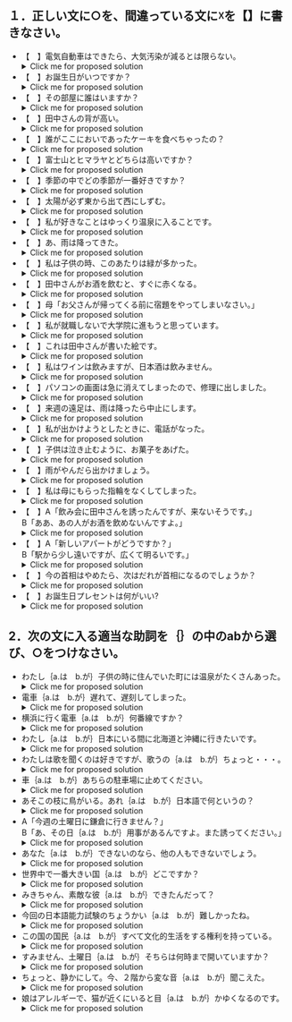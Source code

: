 ## １．正しい文に○を、間違っている文に☓を【】に書きなさい。

+ 【　】電気自動車はできたら、大気汚染が減るとは限らない。
  <details>
  <summary>Click me for proposed solution</summary>
  <b><font size="+1"> 【X】</font> </b>電気自動車<b><font size="+1">が</font></b>できたら、大気汚染が減るとは限らない。
  </details>
+ 【　】お誕生日がいつですか？
  <details>
  <summary>Click me for proposed solution</summary>
  <b><font size="+1"> 【X】</font> </b>お誕生日<b><font size="+1">は</font></b>いつですか？
  </details>
+ 【　】その部屋に誰はいますか？
  <details>
  <summary>Click me for proposed solution</summary>
  <b><font size="+1"> 【X】</font> </b>その部屋に誰<b><font size="+1">が</font></b>いますか？
  </details>
+ 【　】田中さんの背が高い。
  <details>
  <summary>Click me for proposed solution</summary>
  <b><font size="+1"> 【X】</font> </b>田中さん<b><font size="+1">は</font></b>背が高い。
  </details>
+ 【　】誰がここにおいであったケーキを食べちゃったの？
  <details>
  <summary>Click me for proposed solution</summary>
  <b><font size="+1"> 【O】</font> </b>誰がここにおいであったケーキを食べちゃったの？
  </details>
+ 【　】富士山とヒマラヤとどちらは高いですか？
  <details>
  <summary>Click me for proposed solution</summary>
  <b><font size="+1"> 【X】</font> </b>富士山とヒマラヤとどちら<b><font size="+1">が</font></b>高いですか？
  </details>
+ 【　】季節の中でどの季節が一番好きですか？
  <details>
  <summary>Click me for proposed solution</summary>
  <b><font size="+1"> 【O】</font> </b>季節の中でどの季節が一番好きですか？
  </details>
+ 【　】太陽が必ず東から出て西にしずむ。
  <details>
  <summary>Click me for proposed solution</summary>
  <b><font size="+1"> 【X】</font> </b>太陽<b><font size="+1">は</font></b>必ず東から出て西にしずむ。
  </details>
+ 【　】私が好きなことはゆっくり温泉に入ることです。
  <details>
  <summary>Click me for proposed solution</summary>
  <b><font size="+1"> 【O】</font> </b>私が好きなことはゆっくり温泉に入ることです。
  </details>
+ 【　】あ、雨は降ってきた。
  <details>
  <summary>Click me for proposed solution</summary>
  <b><font size="+1"> 【X】</font> </b>あ、雨<b><font size="+1">が</font></b>降ってきた。
  </details>
+ 【　】私は子供の時、このあたりは緑が多かった。
  <details>
  <summary>Click me for proposed solution</summary>
  <b><font size="+1"> 【X】</font> </b>私<b><font size="+1">が</font></b>子供の時、このあたりは緑が多かった。
  </details>
+ 【　】田中さんがお酒を飲むと、すぐに赤くなる。
  <details>
  <summary>Click me for proposed solution</summary>
  <b><font size="+1"> 【X】</font> </b>田中さん<b><font size="+1">は</font></b>お酒を飲むと、すぐに赤くなる。
  </details>
+ 【　】母「お父さんが帰ってくる前に宿題をやってしまいなさい。」
  <details>
  <summary>Click me for proposed solution</summary>
  <b><font size="+1"> 【O】</font> </b>母「お父さんが帰ってくる前に宿題をやってしまいなさい。」
  </details>
+ 【　】私が就職しないで大学院に進もうと思っています。
  <details>
  <summary>Click me for proposed solution</summary>
  <b><font size="+1"> 【X】</font> </b>私<b><font size="+1">は</font></b>就職しないで大学院に進もうと思っています。
  </details>
+ 【　】これは田中さんが書いた絵です。
  <details>
  <summary>Click me for proposed solution</summary>
  <b><font size="+1"> 【O】</font> </b>これは田中さんが書いた絵です。
  </details>
+ 【　】私はワインは飲みますが、日本酒は飲みません。
  <details>
  <summary>Click me for proposed solution</summary>
  <b><font size="+1"> 【O】</font> </b>私はワインは飲みますが、日本酒は飲みません。
  </details>
+ 【　】パソコンの画面は急に消えてしまったので、修理に出しました。
  <details>
  <summary>Click me for proposed solution</summary>
  <b><font size="+1"> 【X】</font> </b>パソコンの画面<b><font size="+1">が</font></b>急に消えてしまったので、修理に出しました。
  </details>
+ 【　】来週の遠足は、雨は降ったら中止にします。
  <details>
  <summary>Click me for proposed solution</summary>
  <b><font size="+1"> 【X】</font> </b>来週の遠足は、雨<b><font size="+1">が</font></b>降ったら中止にします。
  </details>
+ 【　】私が出かけようとしたときに、電話がなった。
  <details>
  <summary>Click me for proposed solution</summary>
  <b><font size="+1"> 【O】</font> </b>私が出かけようとしたときに、電話がなった。
  </details>
+ 【　】子供は泣き止むように、お菓子をあげた。
  <details>
  <summary>Click me for proposed solution</summary>
  <b><font size="+1"> 【X】</font> </b>子供<b><font size="+1">が</font></b>泣き止むように、お菓子をあげた。
  </details>
+ 【　】雨がやんだら出かけましょう。
  <details>
  <summary>Click me for proposed solution</summary>
  <b><font size="+1"> 【O】</font> </b>雨がやんだら出かけましょう。
  </details>
+ 【　】私は母にもらった指輪をなくしてしまった。
  <details>
  <summary>Click me for proposed solution</summary>
  <b><font size="+1"> 【O】</font> </b>私は母にもらった指輪をなくしてしまった。
  </details>
+ 【　】A「飲み会に田中さんを誘ったんですが、来ないそうです。」<br>B「ああ、あの人がお酒を飲めないんですよ。」
  <details>
  <summary>Click me for proposed solution</summary>
  <b><font size="+1"> 【X】</font> </b>A「飲み会に田中さんを誘ったんですが、来ないそうです。」<br>B「ああ、あの人<b><font size="+1">は</font></b>お酒を飲めないんですよ。」
  </details>
+ 【　】A「新しいアパートがどうですか？」<br>B「駅から少し遠いですが、広くて明るいです。」
  <details>
  <summary>Click me for proposed solution</summary>
  <b><font size="+1"> 【X】</font> </b>A「新しいアパート<b><font size="+1">は</font></b>どうですか？」<br>B「駅から少し遠いですが、広くて明るいです。」
  </details>
+ 【　】今の首相はやめたら、次はだれが首相になるのでしょうか？
  <details>
  <summary>Click me for proposed solution</summary>
  <b><font size="+1"> 【X】</font> </b>今の首相<b><font size="+1">が</font></b>やめたら、次はだれが首相になるのでしょうか？
  </details>
+ 【　】お誕生日プレセントは何がいい? 
  <details>
  <summary>Click me for proposed solution</summary>
  <b><font size="+1"> 【O】</font> </b>お誕生日プレセントは何がいい?
  </details>

## 2．次の文に入る適当な助詞を｛｝の中のabから選び、○をつけなさい。

+ わたし｛a.は　b.が｝子供の時に住んでいた町には温泉がたくさんあった。 
  <details>
  <summary>Click me for proposed solution</summary>
  わたし<b><font size="+1">が</font> </b>子供の時に住んでいた町には温泉がたくさんあった。
  </details>
+ 電車｛a.は　b.が｝遅れて、遅刻してしまった。 
  <details>
  <summary>Click me for proposed solution</summary>
  電車<b><font size="+1">が</font> </b>遅れて、遅刻してしまった。
  </details>
+ 横浜に行く電車｛a.は　b.が｝何番線ですか？ 
  <details>
  <summary>Click me for proposed solution</summary>
  横浜に行く電車<b><font size="+1">は</font> </b>何番線ですか？
  </details>
+ わたし｛a.は　b.が｝日本にいる間に北海道と沖縄に行きたいです。 
  <details>
  <summary>Click me for proposed solution</summary>
  わたし<b><font size="+1">は</font> </b>日本にいる間に北海道と沖縄に行きたいです。
  </details>
+ わたしは歌を聞くのは好きですが、歌うの｛a.は　b.が｝ちょっと・・・。 
  <details>
  <summary>Click me for proposed solution</summary>
  わたしは歌を聞くのは好きですが、歌うの<b><font size="+1">は</font> </b>ちょっと・・・。
  </details>
+ 車｛a.は　b.が｝あちらの駐車場に止めてください。 
  <details>
  <summary>Click me for proposed solution</summary>
  車<b><font size="+1">は</font> </b>あちらの駐車場に止めてください。
  </details>
+ あそこの枝に鳥がいる。あれ｛a.は　b.が｝日本語で何というの？ 
  <details>
  <summary>Click me for proposed solution</summary>
  あそこの枝に鳥がいる。あれ<b><font size="+1">は</font> </b>日本語で何というの？
  </details>
+ A「今週の土曜日に鎌倉に行きません？」<br>B「あ、その日｛a.は　b.が｝用事があるんですよ。また誘ってください。」 
  <details>
  <summary>Click me for proposed solution</summary>
  A「今週の土曜日に鎌倉に行きません？」<br>B「あ、その日<b><font size="+1">は</font> </b>用事があるんですよ。また誘ってください。」
  </details>
+ あなた｛a.は　b.が｝できないのなら、他の人もできないでしょう。 
  <details>
  <summary>Click me for proposed solution</summary>
  あなた<b><font size="+1">が</font> </b>できないのなら、他の人もできないでしょう。
  </details>
+ 世界中で一番大きい国｛a.は　b.が｝どこですか？ 
  <details>
  <summary>Click me for proposed solution</summary>
  世界中で一番大きい国<b><font size="+1">は</font> </b>どこですか？
  </details>
+ みきちゃん、素敵な彼｛a.は　b.が｝できたんだって？ 
  <details>
  <summary>Click me for proposed solution</summary>
  みきちゃん、素敵な彼<b><font size="+1">が</font> </b>できたんだって？
  </details>
+ 今回の日本語能力試験のちょうかい｛a.は　b.が｝難しかったね。 
  <details>
  <summary>Click me for proposed solution</summary>
  今回の日本語能力試験のちょうかい<b><font size="+1">は</font> </b>難しかったね。
  </details>
+ この国の国民｛a.は　b.が｝すべて文化的生活をする権利を持っている。 
  <details>
  <summary>Click me for proposed solution</summary>
  この国の国民<b><font size="+1">は</font> </b>すべて文化的生活をする権利を持っている。
  </details>
+ すみません、土曜日｛a.は　b.が｝そちらは何時まで開いていますか？ 
  <details>
  <summary>Click me for proposed solution</summary>
  すみません、土曜日<b><font size="+1">は</font> </b>そちらは何時まで開いていますか？
  </details>
+ ちょっと、静かにして。今、２階から変な音｛a.は　b.が｝聞こえた。 
  <details>
  <summary>Click me for proposed solution</summary>
  ちょっと、静かにして。今、２階から変な音<b><font size="+1">が</font> </b>聞こえた。
  </details>
+ 娘はアレルギーで、猫が近くにいると目｛a.は　b.が｝かゆくなるのです。 
  <details>
  <summary>Click me for proposed solution</summary>
  娘はアレルギーで、猫が近くにいると目<b><font size="+1">が</font> </b>かゆくなるのです。
  </details>